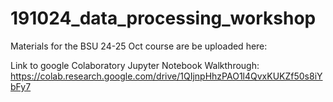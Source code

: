 # 191024_data_processing_workshop
Materials for the BSU 24-25 Oct course are be uploaded here:

Link to google Colaboratory Jupyter Notebook Walkthrough: https://colab.research.google.com/drive/1QIjnpHhzPAO1l4QvxKUKZf50s8iYbFy7
